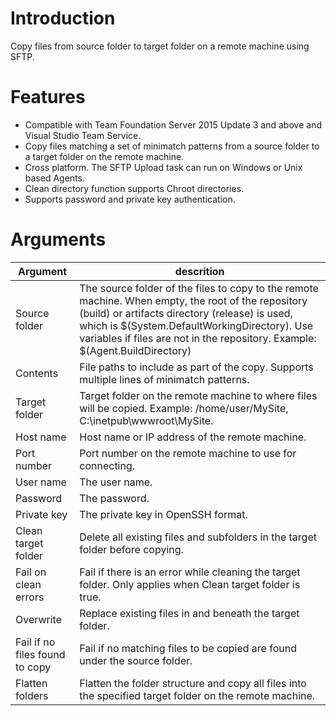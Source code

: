 # Introduction
Copy files from source folder to target folder on a remote machine using SFTP.  


# Features
* Compatible with Team Foundation Server 2015 Update 3 and above and Visual Studio Team Service.
* Copy files matching a set of minimatch patterns from a source folder to a target folder on the remote machine.
* Cross platform. The SFTP Upload task can run on Windows or Unix based Agents.
* Clean directory function supports Chroot directories.
* Supports password and private key authentication.


# Arguments
Argument|descrition
--------|----------
Source folder       | The source folder of the files to copy to the remote machine.  When empty, the root of the repository (build) or artifacts directory (release) is used, which is $(System.DefaultWorkingDirectory).  Use variables if files are not in the repository. Example: $(Agent.BuildDirectory)
Contents    | File paths to include as part of the copy. Supports multiple lines of minimatch patterns.
Target folder   | Target folder on the remote machine to where files will be copied. Example: /home/user/MySite, C:\\inetpub\\wwwroot\\MySite.
Host name   | Host name or IP address of the remote machine.
Port number | Port number on the remote machine to use for connecting.
User name   | The user name.
Password    |  The password. 
Private key | The private key in OpenSSH format. 
Clean target folder | Delete all existing files and subfolders in the target folder before copying.
Fail on clean errors    | Fail if there is an error while cleaning the target folder. Only applies when Clean target folder is true.
Overwrite   | Replace existing files in and beneath the target folder.
Fail if no files found to copy | Fail if no matching files to be copied are found under the source folder.
Flatten folders | Flatten the folder structure and copy all files into the specified target folder on the remote machine.


